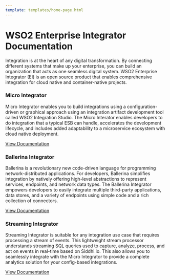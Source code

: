 ```yaml
---
template: templates/home-page.html
---
```


# WSO2 Enterprise Integrator Documentation

Integration is at the heart of any digital transformation. By connecting different systems that make up your enterprise, you can build an organization that acts as one seamless digital system. WSO2 Enterprise Integrator (EI) is an open source product that enables comprehensive integration for cloud native and container-native projects. 

<!--
 Adding temporary urls for navigation
-->

<div class="integratorDescription">
    <h3>Micro Integrator</h3>
    <p>Micro Integrator enables you to build integrations using a configuration-driven or graphical approach using an integration artifact development tool called WSO2 Integration Studio. The Micro Interator enables developers to do integration that a typical ESB can handle, accelerates the development lifecycle, and includes added adaptability to a microservice ecosystem with cloud native deployment.</p>
    <a href="../micro-integrator/overview/introduction">View Documentation</a>
</div>

<div class="integratorDescription">
    <h3>Ballerina Integrator</h3>
    <p>Ballerina is a revolutionary new code-driven language for programming network-distributed applications. For developers, Ballerina simplifies integration by natively offering high-level abstractions to represent services, endpoints, and network data types. The Ballerina Integrator empowers developers to easily integrate multiple third-party applications, data stores, and a variety of endpoints using simple code and a rich collection of connectors.</p>
    <a href="../ballerina-integrator/getting-started/introduction">View Documentation</a>
</div>
<div class="integratorDescription">
    <h3>Streaming Integrator</h3>
    <p>Streaming Integrator is suitable for any integration use case that requires processing a stream of events. This lightweight stream processor understands streaming SQL queries used to capture, analyze, process, and act on events in real-time based on Siddhi.io. This also allows you to seamlessly integrate with the Micro Integrator to provide a complete analytics solution for your config-based integrations.</p>
    <a href="../streaming-integrator/overview/overview">View Documentation</a>
</div>

